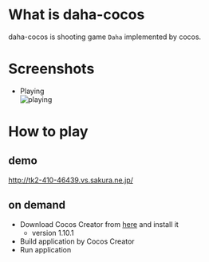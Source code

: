 # What is daha-cocos

daha-cocos is shooting game `Daha` implemented by cocos.

# Screenshots

* Playing  
![playing](https://user-images.githubusercontent.com/32702772/44993033-18467b80-afd4-11e8-893b-43023b89112d.png)

# How to play

## demo

http://tk2-410-46439.vs.sakura.ne.jp/

## on demand

* Download Cocos Creator from [here](http://www.cocos2d-x.org/download) and install it
    * version 1.10.1
* Build application by Cocos Creator
* Run application
